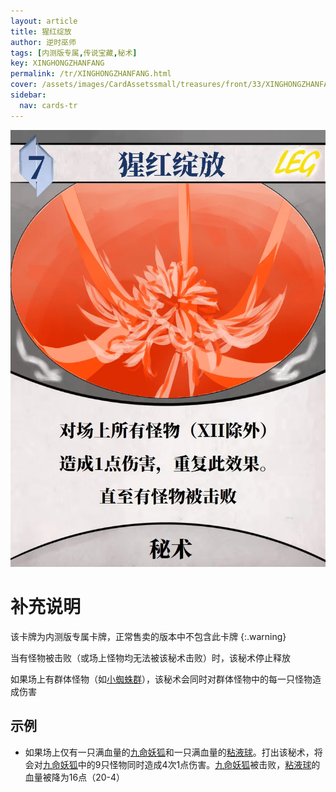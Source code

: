 ```yaml
---
layout: article
title: 猩红绽放
author: 逆时巫师
tags: [内测版专属,传说宝藏,秘术]
key: XINGHONGZHANFANG
permalink: /tr/XINGHONGZHANFANG.html
cover: /assets/images/CardAssetssmall/treasures/front/33/XINGHONGZHANFANG.webp
sidebar:
  nav: cards-tr
---
```

![](/assets/images/CardAssets/treasures/front/33/XINGHONGZHANFANG.webp)

# 补充说明

该卡牌为内测版专属卡牌，正常售卖的版本中不包含此卡牌
{:.warning}

当有怪物被击败（或场上怪物均无法被该秘术击败）时，该秘术停止释放

如果场上有群体怪物（如[小蜘蛛群](/ex/XIAOZHIZHUQUN.html)），该秘术会同时对群体怪物中的每一只怪物造成伤害

## 示例

* 如果场上仅有一只满血量的[九命妖狐](/ex/JIUMINGYAOHU.html)和一只满血量的[粘液球](/ex/NIANYEQIU.html)。打出该秘术，将会对[九命妖狐](/ex/JIUMINGYAOHU.html)中的9只怪物同时造成4次1点伤害。[九命妖狐](/ex/JIUMINGYAOHU.html)被击败，[粘液球](/ex/NIANYEQIU.html)的血量被降为16点（20-4）